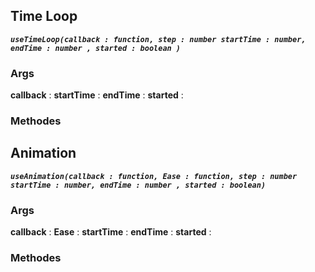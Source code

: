 ## Time Loop 

***`useTimeLoop(callback : function, step : number startTime : number, endTime : number , started : boolean )`***
 ### Args 
  **callback** : 
  **startTime** : 
  **endTime** : 
  **started** : 
 ### Methodes


## Animation 
***`useAnimation(callback : function, Ease : function, step : number startTime : number, endTime : number , started : boolean)`***
 ### Args 
  **callback** : 
  **Ease** : 
  **startTime** : 
  **endTime** : 
  **started** : 
 ### Methodes
  
